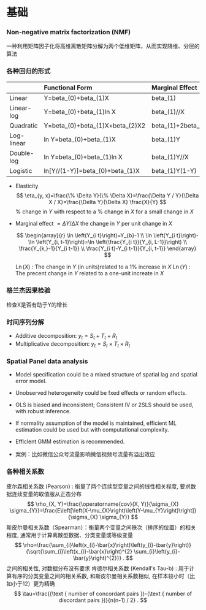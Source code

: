 # 基础

### Non-negative matrix factorization (NMF) 

一种利用矩阵因子化将高维离散矩阵分解为两个低维矩阵，从而实现降维、分层的算法

### 各种回归的形式

|  | Functional Form | Marginal Effect | Elasticity |
| :--- | :--- | :--- | :--- |
| Linear | Y=beta_(0)+beta_(1)X | beta_(1) | beta_(1)X//Y |
| Linear-log | Y=beta_(0)+beta_(1)ln X | beta_(1)//X | beta_(1)//Y |
| Quadratic | Y=beta_(0)+beta_(1)X+beta_(2)X2 | beta_(1)+2beta_(2)X | (beta_(1)+2beta_(2)X)X//Y |
| Log-linear | ln Y=beta_(0)+beta_(1)X | beta_(1)Y | beta_(1)X |
| Double-log | ln Y=beta_(0)+beta_(1)ln X | beta_(1)Y//X | beta_(1) |
| Logistic | ln[Y//(1-Y)]=beta_(0)+beta_(1)X | beta_(1)Y(1-Y) | beta_(1)(1-Y)X |

- Elasticity
    $$
    \eta_{y, x}=\frac{\% \Delta Y}{\% \Delta X}=\frac{\Delta Y / Y}{\Delta X / X}=\frac{\Delta Y}{\Delta X} \frac{X}{Y}
    $$
    \% change in $Y$ with respect to a $\%$ change in $X$ for a small change in $X$

- Marginal effect $=\Delta Y / \Delta X$
the change in $Y$ per unit change in $X$

    $$
    \begin{array}{r}
    \ln \left(Y_{i t}\right)=Y_{b}-1 \\
    \ln \left(Y_{i t}\right)-\ln \left(Y_{i, t-1}\right)=\ln \left(\frac{Y_{i t}}{Y_{i, L-1}}\right) \\
    \frac{Y_{k,}-1}{Y_{i t-1}} \\
    \frac{Y_{i t}-Y_{i t-1}}{Y_{i, t-1}}
    \end{array}
    $$

    $\operatorname{Ln}(X)$ : The change in $Y$ (in units)related to a $1 \%$ increase in $X$
    $\operatorname{Ln}(Y)$ : The precent change in $Y$ related to a one-unit increate in $X$



### 格兰杰因果检验

检查X是否有助于Y的增长


### 时间序列分解

- Additive decomposition: $y_{t}=S_{t}+T_{t}+R_{t}$
- Multiplicative decomposition: $y_{t}=S_{t} \times T_{t} \times R_{t}$



### Spatial Panel data analysis
- Model specification could be a mixed structure of spatial lag and spatial error model.
- Unobserved heterogeneity could be fxed effects or random effects.
- OLS is biased and inconsistent; Consistent IV or 2SLS should be used, with robust inference.
- If normality assumption of the model is maintained, efficient ML estimation could be used but with computatlonal complexity.
- Efflclent GMM estimation is recommended.

- 案例：比如微信公众号流量影响微信视频号流量有溢出效应


### 各种相关系数

皮尔森相关系数 (Pearson) : 衡量了两个连续型变量之间的线性相关程度, 要求数据连续变量的取值服从正态分布
$$
\rho_{X, Y}=\frac{\operatorname{cov}(X, Y)}{\sigma_{X} \sigma_{Y}}=\frac{E\left[\left(X-\mu_{X}\right)\left(Y-\mu_{Y}\right)\right]}{\sigma_{X} \sigma_{Y}}
$$
斯皮尔曼相关系数（Spearman）：衡量两个变量之间秩次（排序的位置）的相关程度, 通常用于计算离散型数据、分类变量或等级变量
$$
\rho=\frac{\sum_{i}\left(x_{i}-\bar{x}\right)\left(y_{i}-\bar{y}\right)}{\sqrt{\sum_{i}\left(x_{i}-\bar{x}\right)^{2} \sum_{i}\left(y_{i}-\bar{y}\right)^{2}}} .
$$
之间的相关性, 对数据分布没有要求
肯德尔相关系数 (Kendall's Tau-b) : 用于计算有序的分类变量之间的相关系数, 和斯皮尔曼相关系数相似, 在样本较小时（比如小于12）更为精确
$$
\tau=\frac{(\text { number of concordant pairs })-(\text { number of discordant pairs })}{n(n-1) / 2} .
$$
